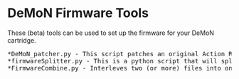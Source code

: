 # DeMoN Firmware Tools

These (beta) tools can be used to set up the firmware for your DeMoN cartridge.
<pre>
*DeMoN_patcher.py - This script patches an original Action Replay 3 ROM by applying the DeMoN patch file. 
*firmwareSplitter.py - This is a python script that will split the ROM file into two halves to be copied to the relevant ROM chips.
*FirmwareCombine.py - Interleves two (or more) files into one file. Ideal for reconstructing firmwares taken from the U7 and U9 chips.
 
</pre>

